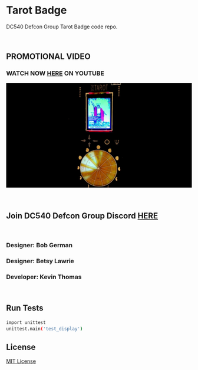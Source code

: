 # Tarot Badge
DC540 Defcon Group Tarot Badge code repo.

<br>

## PROMOTIONAL VIDEO
### WATCH NOW [HERE](https://youtu.be/l6vM9SNLcsQ) ON YOUTUBE
![image](https://github.com/DC540-Nova/Tarot-Badge/blob/main/Tarot%20Badge.jpg?raw=true)

<br>

## Join DC540 Defcon Group Discord [HERE](https://discord.gg/TC9V9RCr5U)

<br>

### Designer: Bob German
### Designer: Betsy Lawrie
### Developer: Kevin Thomas

<br>

## Run Tests
```bash
import unittest
unittest.main('test_display')
```

## License
[MIT License](https://raw.githubusercontent.com/DC540-Nova/Tarot-Badge/main/LICENSE?token=GHSAT0AAAAAABXL4O6QYCDD22UFRDF4XLXMYXOK47A)
